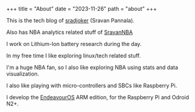 +++
title = "About"
date = "2023-11-26"
path = "about"
+++

This is the tech blog of [sradjoker](https://twitter.com/sradjoker) (Sravan Pannala).

Also has NBA analytics related stuff of [SravanNBA](https://twitter.com/SravanNBA)

I work on Lithium-Ion battery research during the day.

In my free time I like exploring linux/tech related stuff.

I'm a huge NBA fan, so I also like exploring NBA using stats and data visualization.

I also like playing with micro-controllers and SBCs like Raspberry Pi. 

I develop the [EndeavourOS](https://arm.endeavouros.com) ARM edition, for the Raspberry Pi and Odroid N2+.
